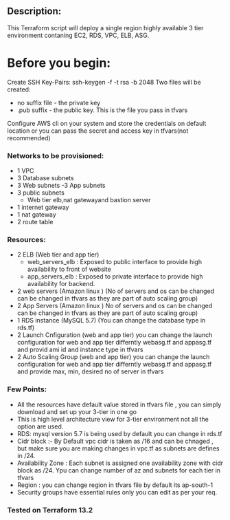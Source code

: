 

## Description:
This Terraform script will deploy a single region highly available 3 tier environment contaning EC2, RDS, VPC, ELB, ASG.

# Before you begin:
Create SSH Key-Pairs:
ssh-keygen -f <path to key file and name prefix> -t rsa -b 2048
Two files will be created:
 - no suffix file - the private key
 - .pub suffix - the public key. This is the file you pass in tfvars
  
 Configure AWS cli on your system and store the credentials on default location or you can pass the secret and access key in tfvars(not recommended)
 
  ### Networks to be provisioned:
- 1 VPC 
- 3 Database subnets 
- 3 Web subnets 
 -3 App subnets 
- 3  public subnets
    - Web tier elb,nat gatewayand bastion server 
- 1 internet gateway
- 1 nat gateway
- 2 route table

### Resources:
- 2 ELB (Web tier and app tier)
    - web_servers_elb : Exposed to public interface to provide high availability to front of website
    - app_servers_elb : Exposed to private interface to provide high availability for backend.
- 2 web servers (Amazon linux ) (No of servers and os  can be changed  can be changed in tfvars as they are part of auto scaling group) 
- 2 App Servers (Amazon linux ) No of servers and os can be changed  can be changed in tfvars as they are part of auto scaling group) 
- 1 RDS instance (MySQL 5.7) (You can change the database type in rds.tf)
- 2 Launch Cnfiguration (web and app tier) you can change the launch configuration for web and app tier differntly webasg.tf and appasg.tf and provid ami id and instance type in tfvars
- 2 Auto Scaling Group (web and app tier) you can change the launch configuration for web and app tier differntly webasg.tf and appasg.tf and provide max, min, desired no of server in tfvars
### Few Points:
- All the resources have default value stored in tfvars file , you can simply download and set up your 3-tier in one go
- This is high level architecture view for 3-tier environment not all the option are used. 
- RDS: mysql version 5.7 is being used by default you can change in rds.tf
- Cidr block :- By Default vpc cidr is taken as /16 and can be chnaged , but make sure you are making changes in vpc.tf as subnets are defines in /24.
- Availability Zone : Each subnet is assigned one availability zone with cidr block as /24. Ypu can change number of az and subnets for each tier in tfvars
- Region : you can change region in tfvars file by default its ap-south-1
- Security groups have essential rules only you can edit as per your req.

### Tested on Terraform 13.2
